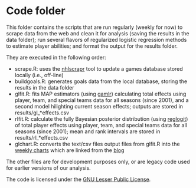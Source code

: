 Code folder
======

This folder contains the scripts that are run regularly (weekly for now) to scrape data from the
web and clean it for analysis (saving the results in the data folder); run
several flavors of regularized logistic regression methods to estimate player
abilities; and format the output for the results folder.

They are executed in the following order:

<ul>
	<li> scrape.R: uses the <a href="http://cran.r-project.org/package=nhlscrapr">nhlscrapr</a> tool to update a games database stored locally (i.e., off-line)
	<li> buildgoals.R: generates goals data from the local database, storing the results in the data folder
	<li> glfit.R: fits MAP estimators (using <a href="https://github.com/mataddy/gamlr">gamlr</a>) calculating 	total effects using player, team, and special teams data for all seasons (since 2001), and a second model 	hilighting current season effects; outputs are stored in results/gl_*effects.csv
	<li> rlfit.R: calculate the fully Bayesian posterior distribution (using <a href="http://cran.r-project.org/web/packages/reglogit/index.html">reglogit</a>)  of total player effects using
		player, team, and special teams data for all seasons (since 2001); mean and rank intervals are
		stored in results/rl_*effects.csv
	<li> glchart.R: converts the text/csv files output files from glfit.R into the
		<a href="http://faculty.chicagobooth.edu/robert.gramacy/hockey/mapbetas_active_latest.html">weekly charts</a>
		which are linked from the <a href="http://blogs.chicagobooth.edu/hockeyanalytics">blog</a>
</ul>

The other files are for development purposes only, or are legacy code used for earlier 
versions of our analysis.

The code is licensed under the <a href="http://www.gnu.org/copyleft/lesser.html">GNU Lesser Public License</a>.
